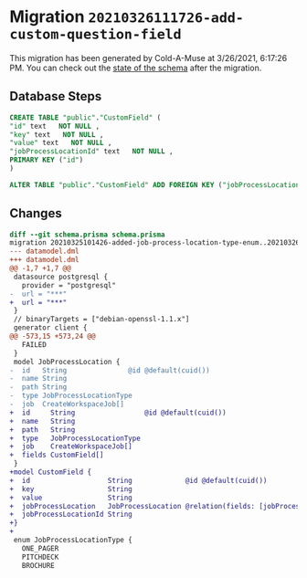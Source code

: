# Migration `20210326111726-add-custom-question-field`

This migration has been generated by Cold-A-Muse at 3/26/2021, 6:17:26 PM.
You can check out the [state of the schema](./schema.prisma) after the migration.

## Database Steps

```sql
CREATE TABLE "public"."CustomField" (
"id" text   NOT NULL ,
"key" text   NOT NULL ,
"value" text   NOT NULL ,
"jobProcessLocationId" text   NOT NULL ,
PRIMARY KEY ("id")
)

ALTER TABLE "public"."CustomField" ADD FOREIGN KEY ("jobProcessLocationId")REFERENCES "public"."JobProcessLocation"("id") ON DELETE CASCADE ON UPDATE CASCADE
```

## Changes

```diff
diff --git schema.prisma schema.prisma
migration 20210325101426-added-job-process-location-type-enum..20210326111726-add-custom-question-field
--- datamodel.dml
+++ datamodel.dml
@@ -1,7 +1,7 @@
 datasource postgresql {
   provider = "postgresql"
-  url = "***"
+  url = "***"
 }
 // binaryTargets = ["debian-openssl-1.1.x"]
 generator client {
@@ -573,15 +573,24 @@
   FAILED
 }
 model JobProcessLocation {
-  id   String               @id @default(cuid())
-  name String
-  path String
-  type JobProcessLocationType
-  job  CreateWorkspaceJob[]
+  id     String                 @id @default(cuid())
+  name   String
+  path   String
+  type   JobProcessLocationType
+  job    CreateWorkspaceJob[]
+  fields CustomField[]
 }
+model CustomField {
+  id                   String             @id @default(cuid())
+  key                  String
+  value                String
+  jobProcessLocation   JobProcessLocation @relation(fields: [jobProcessLocationId], references: [id])
+  jobProcessLocationId String
+}
+
 enum JobProcessLocationType {
   ONE_PAGER
   PITCHDECK
   BROCHURE
```


